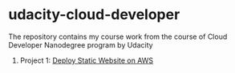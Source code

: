 # udacity-cloud-developer
The repository contains my course work from the course of Cloud Developer Nanodegree program by Udacity

1. Project 1: [Deploy Static Website on AWS](/P0)
